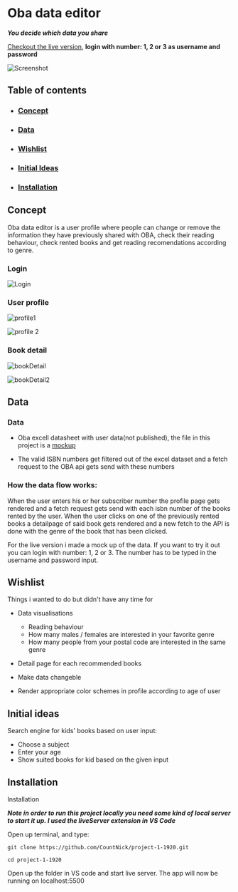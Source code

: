 # Oba data editor
*__You decide which data you share__*

[Checkout the live version](https://countnick.github.io/project-1-1920/), __login with number: 1, 2 or 3 as username and password__

![Screenshot](https://user-images.githubusercontent.com/47485018/76060182-fb9c5280-5f80-11ea-876e-eb21efe6dbd5.png)


## Table of contents

* ### [Concept](https://github.com/CountNick/project-1-1920#concept-1)
* ### [Data](https://github.com/CountNick/project-1-1920#data-1)
* ### [Wishlist](https://github.com/CountNick/project-1-1920#wishlist-1)
* ### [Initial Ideas](https://github.com/CountNick/project-1-1920#wishlist)
* ### [Installation](https://github.com/CountNick/project-1-1920#installation-1)

## Concept

Oba data editor is a user profile where people can change or remove the information they have previously shared with OBA, check their reading behaviour, check rented books and get reading recomendations according to genre.

### Login 
![Login](https://user-images.githubusercontent.com/47485018/76058929-e7a32180-5f7d-11ea-8230-fe7c4bb7f3f2.gif)


### User profile
![profile1](https://user-images.githubusercontent.com/47485018/76059149-6a2be100-5f7e-11ea-96ba-28d45ab4c7d9.gif)

![profile 2](https://user-images.githubusercontent.com/47485018/76059317-d3abef80-5f7e-11ea-85f4-294e8dabb872.gif)

### Book detail
![bookDetail](https://user-images.githubusercontent.com/47485018/76059480-4321df00-5f7f-11ea-83f3-ed441f59ce4f.gif)

![bookDetail2](https://user-images.githubusercontent.com/47485018/76059619-9b58e100-5f7f-11ea-9b41-7a2d4ee43e8f.gif)

## Data

### __Data__

* Oba excell datasheet with user data(not published), the file in this project is a [mockup](https://github.com/CountNick/project-1-1920/blob/master/fakeSet.json)

* The valid ISBN numbers get filtered out of the excel dataset and a fetch request to the OBA api gets send with these numbers

### How the data flow works: 

When the user enters his or her subscriber number the profile page gets rendered and a fetch request gets send with each isbn number of the books rented by the user. When the user clicks on one of the previously rented books a detailpage of said book gets rendered and a new fetch to the API is done with the genre of the book that has been clicked.

For the live version i made a mock up of the data. If you want to try it out you can login with number: 1, 2 or 3. The number has to be typed in the username and password input.

## Wishlist

Things i wanted to do but didn't have any time for

* Data visualisations
    * Reading behaviour
    * How many males / females are interested in your favorite genre
    * How many people from your postal code are interested in the same genre 

* Detail page for each recommended books

* Make data changeble

* Render appropriate color schemes in profile according to age of user

## Initial ideas

Search engine for kids' books based on user input:

* Choose a subject
* Enter your age
* Show suited books for kid based on the given input

## Installation 

Installation

__*Note in order to run this project locally you need some kind of local server to start it up. I used the liveServer extension in VS Code*__

Open up terminal, and type:

```
git clone https://github.com/CountNick/project-1-1920.git
```
```
cd project-1-1920
```
Open up the folder in VS code and start live server. The app will now be running on localhost:5500